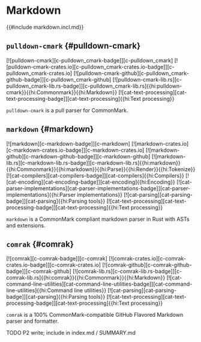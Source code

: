 # Markdown

{{#include markdown.incl.md}}

## `pulldown-cmark` {#pulldown-cmark}

[![pulldown-cmark][c-pulldown_cmark-badge]][c-pulldown_cmark] [![pulldown-cmark-crates.io][c-pulldown_cmark-crates.io-badge]][c-pulldown_cmark-crates.io] [![pulldown-cmark-github][c-pulldown_cmark-github-badge]][c-pulldown_cmark-github] [![pulldown-cmark-lib.rs][c-pulldown_cmark-lib.rs-badge]][c-pulldown_cmark-lib.rs]{{hi:pulldown-cmark}}{{hi:Commonmark}}{{hi:Markdown}} [![cat-text-processing][cat-text-processing-badge]][cat-text-processing]{{hi:Text processing}}

`pulldown-cmark` is a pull parser for CommonMark.

## `markdown` {#markdown}

[![markdown][c-markdown-badge]][c-markdown] [![markdown-crates.io][c-markdown-crates.io-badge]][c-markdown-crates.io] [![markdown-github][c-markdown-github-badge]][c-markdown-github] [![markdown-lib.rs][c-markdown-lib.rs-badge]][c-markdown-lib.rs]{{hi:markdown}}{{hi:Commonmark}}{{hi:markdown}}{{hi:Parse}}{{hi:Render}}{{hi:Tokenize}} [![cat-compilers][cat-compilers-badge]][cat-compilers]{{hi:Compilers}} [![cat-encoding][cat-encoding-badge]][cat-encoding]{{hi:Encoding}} [![cat-parser-implementations][cat-parser-implementations-badge]][cat-parser-implementations]{{hi:Parser implementations}} [![cat-parsing][cat-parsing-badge]][cat-parsing]{{hi:Parsing tools}} [![cat-text-processing][cat-text-processing-badge]][cat-text-processing]{{hi:Text processing}}

`markdown` is a CommonMark compliant markdown parser in Rust with ASTs and extensions.

## `comrak` {#comrak}

[![comrak][c-comrak-badge]][c-comrak] [![comrak-crates.io][c-comrak-crates.io-badge]][c-comrak-crates.io] [![comrak-github][c-comrak-github-badge]][c-comrak-github] [![comrak-lib.rs][c-comrak-lib.rs-badge]][c-comrak-lib.rs]{{hi:comrak}}{{hi:Commonmark}}{{hi:Markdown}} [![cat-command-line-utilities][cat-command-line-utilities-badge]][cat-command-line-utilities]{{hi:Command line utilities}} [![cat-parsing][cat-parsing-badge]][cat-parsing]{{hi:Parsing tools}} [![cat-text-processing][cat-text-processing-badge]][cat-text-processing]{{hi:Text processing}}

`comrak` is a 100% CommonMark-compatible GitHub Flavored Markdown parser and formatter.

<div class="hidden">
TODO P2 write; include in index.md / SUMMARY.md
</div>
